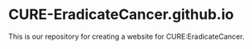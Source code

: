 # CURE-EradicateCancer.github.io
This is our repository for creating a website for CURE:EradicateCancer.
